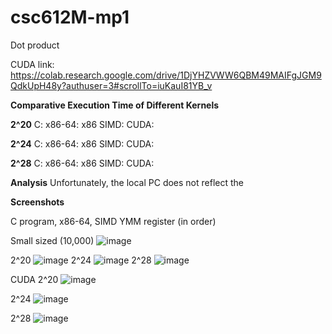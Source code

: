 # csc612M-mp1
Dot product

CUDA link: https://colab.research.google.com/drive/1DjYHZVWW6QBM49MAIFgJGM9QdkUpH48y?authuser=3#scrollTo=iuKauI81YB_v

**Comparative Execution Time of Different Kernels**

**2^20**
C:
x86-64: 
x86 SIMD:
CUDA:

**2^24**
C:
x86-64: 
x86 SIMD:
CUDA:

**2^28**
C:
x86-64: 
x86 SIMD:
CUDA:

**Analysis**
Unfortunately, the local PC does not reflect the 


**Screenshots**

C program, x86-64, SIMD YMM register (in order)


Small sized (10,000)
![image](https://github.com/jwong2023/csc612M-mp1/assets/140816677/2c47f400-0db7-4d72-9102-ba015d12ffbc)

2^20
![image](https://github.com/jwong2023/csc612M-mp1/assets/140816677/2fd540fa-eef7-4a15-ba7e-50620f13e989)
2^24
![image](https://github.com/jwong2023/csc612M-mp1/assets/140816677/1c07c42d-460b-461b-94eb-076624a08ae0)
2^28
![image](https://github.com/jwong2023/csc612M-mp1/assets/140816677/c8314767-ff90-4638-8011-936d9b85f1b6)


CUDA
2^20
![image](https://github.com/jwong2023/csc612M-mp1/assets/140816677/810b51e7-52bc-4834-a758-a240f77b2f53)

2^24
![image](https://github.com/jwong2023/csc612M-mp1/assets/140816677/b75d6d58-232b-459c-91a4-9f29ec70157c)

2^28
![image](https://github.com/jwong2023/csc612M-mp1/assets/140816677/6dc9410c-4aad-4e33-80c3-7e891aee5f84)



